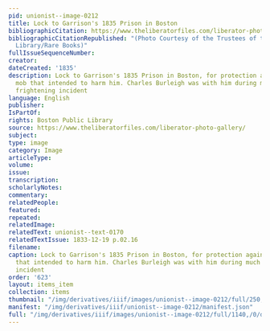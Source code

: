 ```yaml
---
pid: unionist--image-0212
title: Lock to Garrison's 1835 Prison in Boston
bibliographicCitation: https://www.theliberatorfiles.com/liberator-photo-gallery/
bibliographicCitationRepublished: "(Photo Courtesy of the Trustees of the Boston Public
  Library/Rare Books)"
fullIssueSequenceNumber: 
creator: 
dateCreated: '1835'
description: Lock to Garrison's 1835 Prison in Boston, for protection against the
  mob that intended to harm him. Charles Burleigh was with him during much of this
  frightening incident
language: English
publisher: 
IsPartOf: 
rights: Boston Public Library
source: https://www.theliberatorfiles.com/liberator-photo-gallery/
subject: 
type: image
category: Image
articleType: 
volume: 
issue: 
transcription: 
scholarlyNotes: 
commentary: 
relatedPeople: 
featured: 
repeated: 
relatedImage: 
relatedText: unionist--text-0170
relatedTextIssue: 1833-12-19 p.02.16
filename: 
caption: Lock to Garrison's 1835 Prison in Boston, for protection against the mob
  that intended to harm him. Charles Burleigh was with him during much of this frightening
  incident
order: '623'
layout: items_item
collection: items
thumbnail: "/img/derivatives/iiif/images/unionist--image-0212/full/250,/0/default.jpg"
manifest: "/img/derivatives/iiif/unionist--image-0212/manifest.json"
full: "/img/derivatives/iiif/images/unionist--image-0212/full/1140,/0/default.jpg"
---
```


